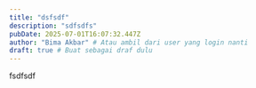 ```yaml
---
title: "dsfsdf"
description: "sdfsdfs"
pubDate: 2025-07-01T16:07:32.447Z
author: "Bima Akbar" # Atau ambil dari user yang login nanti
draft: true # Buat sebagai draf dulu
---
```


fsdfsdf
